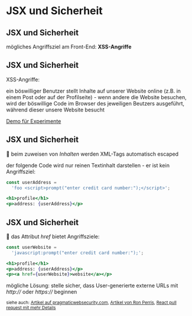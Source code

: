 # JSX und Sicherheit

## JSX und Sicherheit

mögliches Angriffsziel am Front-End: **XSS-Angriffe**

## JSX und Sicherheit

XSS-Angriffe:

ein böswilliger Benutzer stellt Inhalte auf unserer Website online (z.B. in einem Post oder auf der Profilseite) - wenn andere die Website besuchen, wird der böswillige Code im Browser des jeweiligen Beutzers ausgeführt, während dieser unsere Website besucht

[Demo für Experimente](https://codesandbox.io/s/jsx-xss-attack-gzb21j)

## JSX und Sicherheit

🙂 beim zuweisen von _Inhalten_ werden XML-Tags automatisch escaped

der folgende Code wird nur reinen Textinhalt darstellen - er ist kein Angriffsziel:

```jsx
const userAddress =
  'foo <script>prompt("enter credit card number:");</script>';
```

```jsx
<h1>profile</h1>
<p>address: {userAddress}</p>
```

## JSX und Sicherheit

🙁 das Attribut _href_ bietet Angriffsziele:

```jsx
const userWebsite =
  'javascript:prompt("enter credit card number:");';
```

```jsx
<h1>profile</h1>
<p>address: {userAddress}</p>
<p><a href={userWebsite}>website</a></p>
```

mögliche Lösung: stelle sicher, dass User-generierte externe URLs mit _http://_ oder _https://_ beginnen

<small>siehe auch: [Artikel auf pragmaticwebsecurity.com](https://pragmaticwebsecurity.com/articles/spasecurity/react-xss-part1.html), [Artikel von Ron Perris](https://medium.com/javascript-security/avoiding-xss-in-react-is-still-hard-d2b5c7ad9412), [React pull request mit mehr Details](https://github.com/facebook/react/pull/15047)</small>
